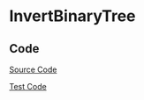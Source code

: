 # InvertBinaryTree



## Code

[Source Code](../../src/main/java/com/lun/easy/InvertBinaryTree.java)

[Test Code](../../src/test/java/com/lun/easy/InvertBinaryTreeTest.java)


